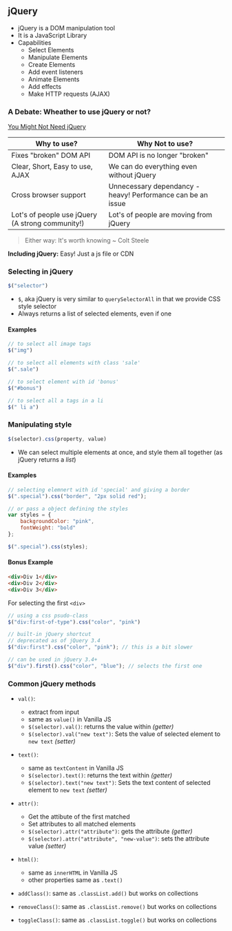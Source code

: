 ## jQuery

- jQuery is a DOM manipulation tool
- It is a JavaScript Library
- Capabilities
    - Select Elements
    - Manipulate Elements
    - Create Elements
    - Add event listeners
    - Animate Elements
    - Add effects
    - Make HTTP requests (AJAX)

### A Debate: Wheather to use jQuery or not?
[You Might Not Need jQuery](youmightnotneedjquery.com)

| Why to use? | Why Not to use? |
|-------------|-----------------|
| Fixes "broken" DOM API | DOM API is no longer "broken" |
| Clear, Short, Easy to use, AJAX | We can do everything even without jQuery |
| Cross browser support | Unnecessary dependancy - heavy! Performance can be an issue |
| Lot's of people use jQuery (A strong community!) | Lot's of people are moving from jQuery |

> Either way: It's worth knowing
> ~ Colt Steele

**Including jQuery:** Easy! Just a js file or CDN

### Selecting in jQuery
```js
$("selector")
```
- ```$```, aka jQuery is very similar to ```querySelectorAll``` in that we provide CSS style selector
- Always returns a list of selected elements, even if one

#### Examples
````js
// to select all image tags
$("img")

// to select all elements with class 'sale'
$(".sale")

// to select element with id 'bonus'
$("#bonus")

// to select all a tags in a li
$(" li a")
````

### Manipulating style
```js
$(selector).css(property, value)
```
- We can select multiple elements at once, and style them all together (as jQuery returns a *list*)

#### Examples
```js
// selecting elemnert with id 'special' and giving a border
$(".special").css("border", "2px solid red");

// or pass a object defining the styles
var styles = {
    backgroundColor: "pink",
    fontWeight: "bold"
};

$(".special").css(styles);
```

#### Bonus Example
```html
<div>Div 1</div>
<div>Div 2</div>
<div>Div 3</div>
```
For selecting the first ````<div>````
```js
// using a css psudo-class
$("div:first-of-type").css("color", "pink")

// built-in jQuery shortcut
// deprecated as of jQuery 3.4
$("div:first").css("color", "pink"); // this is a bit slower

// can be used in jQuery 3.4+
$("div").first().css("color", "blue"); // selects the first one
```

### Common jQuery methods
- ````val()````:
    - extract from input
    - same as ```value()``` in Vanilla JS
    - ```$(selector).val()```: returns the value  within *(getter)*
    - ```$(selector).val("new text")```: Sets the value of selected element to ```new text``` *(setter)*

- ````text()````: 
    - same as ```textContent``` in Vanilla JS
    - ```$(selector).text()```: returns the text within *(getter)*
    - ```$(selector).text("new text")```: Sets the text content of selected element to ```new text``` *(setter)*

- ````attr()````:
    - Get the attibute of the first matched
    - Set attributes to all matched elements
    - ```$(selector).attr("attribute")```: gets the attribute *(getter)*
    - ```$(selector).attr("attribute", "new-value")```: sets the attribute value *(setter)*

- ````html()````:
    - same as ```innerHTML``` in Vanilla JS
    - other properties same as ```.text()```

- ````addClass()````: same as ```.classList.add()``` but works on collections

- ````removeClass()````: same as ```.classList.remove()``` but works on collections

- ````toggleClass()````: same as ```.classList.toggle()``` but works on collections
